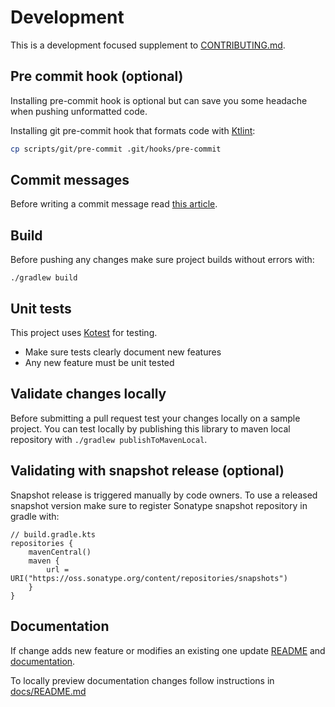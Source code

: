 # Development

This is a development focused supplement
to [CONTRIBUTING.md](https://github.com/coditory/.github/blob/main/CONTRIBUTING.md).

## Pre commit hook (optional)

Installing pre-commit hook is optional but can save you some headache when pushing unformatted code.

Installing git pre-commit hook that formats code with [Ktlint](https://pinterest.github.io/ktlint):

```sh
cp scripts/git/pre-commit .git/hooks/pre-commit
```

## Commit messages

Before writing a commit message read [this article](https://chris.beams.io/posts/git-commit/).

## Build

Before pushing any changes make sure project builds without errors with:

```
./gradlew build
```

## Unit tests

This project uses [Kotest](https://kotest.io/) for testing.

- Make sure tests clearly document new features
- Any new feature must be unit tested

## Validate changes locally

Before submitting a pull request test your changes locally on a sample project.
You can test locally by publishing this library to maven local repository with
`./gradlew publishToMavenLocal`.

## Validating with snapshot release (optional)

Snapshot release is triggered manually by code owners.
To use a released snapshot version make sure to register Sonatype snapshot repository in gradle with:

```
// build.gradle.kts
repositories {
    mavenCentral()
    maven {
        url = URI("https://oss.sonatype.org/content/repositories/snapshots")
    }
}
```

## Documentation

If change adds new feature or modifies an existing one update [README](/README.md) and [documentation](/docs).

To locally preview documentation changes follow instructions in [docs/README.md](/docs)
